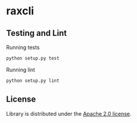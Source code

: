 # raxcli

## Testing and Lint

Running tests

```bash
python setup.py test
```

Running lint

```bash
python setup.py lint
```

## License

Library is distributed under the [Apache 2.0 license](http://www.apache.org/licenses/LICENSE-2.0.html).
